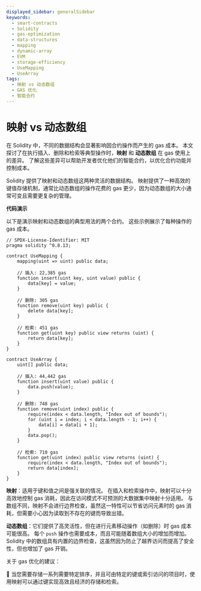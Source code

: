 ```yaml
---
displayed_sidebar: generalSidebar
keywords:
  - smart-contracts
  - Solidity
  - gas-optimization
  - data-structures
  - mapping
  - dynamic-array
  - EVM
  - storage-efficiency
  - UseMapping
  - UseArray
tags:
  - 映射 vs 动态数组
  - GAS 优化
  - 智能合约
---
```


# 映射 vs 动态数组

在 Solidity 中，不同的数据结构会显著影响因合约操作而产生的 gas 成本。 本文探讨了在执行插入、删除和检索等典型操作时，**映射** 和 **动态数组** 在 gas 使用上的差异。 了解这些差异可以帮助开发者优化他们的智能合约，以优化合约功能并控制成本。

Solidity 提供了映射和动态数组这两种灵活的数据结构。 映射提供了一种高效的键值存储机制，通常比动态数组的操作花费的 gas 更少，因为动态数组的大小通常可变且需要更复杂的管理。

**代码演示**

以下是演示映射和动态数组的典型用法的两个合约。 这些示例展示了每种操作的 gas 成本。

```solidity
// SPDX-License-Identifier: MIT
pragma solidity ^0.8.13;

contract UseMapping {
    mapping(uint => uint) public data;

    // 插入: 22,385 gas
    function insert(uint key, uint value) public {
        data[key] = value;
    }

    // 删除: 305 gas
    function remove(uint key) public {
        delete data[key];
    }

    // 检索: 451 gas
    function get(uint key) public view returns (uint) {
        return data[key];
    }
}

contract UseArray {
    uint[] public data;

    // 插入: 44,442 gas
    function insert(uint value) public {
        data.push(value);
    }

    // 删除: 748 gas
    function remove(uint index) public {
        require(index < data.length, "Index out of bounds");
        for (uint i = index; i < data.length - 1; i++) {
            data[i] = data[i + 1];
        }
        data.pop();
    }

    // 检索: 710 gas
    function get(uint index) public view returns (uint) {
        require(index < data.length, "Index out of bounds");
        return data[index];
    }
}
```

**映射**：适用于键和值之间是强关联的情况。 在插入和检索操作中，映射可以十分高效地控制 gas 消耗，因此在访问模式不可预测的大数据集中映射十分适用。 与数组不同，映射不会进行边界检查，虽然这一特性可以节省访问元素时的 gas 消耗，但需要小心因为读取到不存在的键而导致出错。

**动态数组**：它们提供了高灵活性，但在进行元素移动操作（如删除）时 gas 成本可能很高。 每个 `push` 操作也需要成本，而且可能随着数组大小的增加而增加。 Solidity 中的数组具有内置的边界检查，这虽然因为防止了越界访问而提高了安全性，但也增加了 gas 开销。

关于 gas 优化的建议：

🌟 当您需要存储一系列需要特定排序，并且可由特定的键或索引访问的项目时，使用映射可以通过键实现高效且经济的存储和检索。
